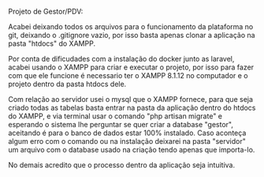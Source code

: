 Projeto de Gestor/PDV:

Acabei deixando todos os arquivos para o funcionamento da plataforma no git, deixando o .gitignore vazio, por isso basta apenas clonar a aplicação na pasta "htdocs" do XAMPP.

Por conta de dificudades com a instalação do docker junto as laravel, acabei usando o XAMPP para criar e executar o projeto, por isso para fazer com que ele funcione é necessario ter o XAMPP 8.1.12 no computador e o projeto dentro da pasta htdocs dele.

Com relação ao servidor usei o mysql que o XAMPP fornece, para que seja criado todas as tabelas basta entrar na pasta da aplicação dentro do htdocs do XAMPP, e via terminal usar o comando "php artisan migrate" e esperando o sistema lhe perguntar se quer criar a database "gestor", aceitando é para o banco de dados estar 100% instalado. 
Caso aconteça algum erro com o comando ou na instalação deixarei na pasta "servidor" um arquivo com o database usado na criação tendo apenas que importa-lo.

No demais acredito que o processo dentro da aplicação seja intuitiva.
